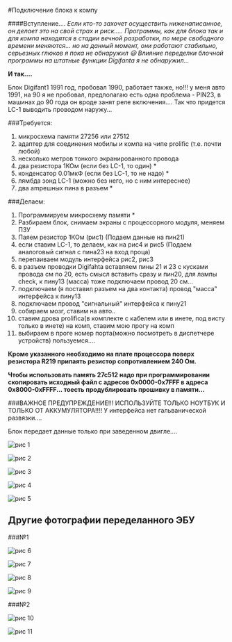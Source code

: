 #Подключение блока к компу

####Вступление....
*Если кто-то захочет осуществить ниженаписанное, он делает это на свой страх и риск..... 
Программы, как для блока так и для компа находятся в стадии вечной разработки, по мере свободного времени меняются... но на данный момент, они работают стабильно, серьезных глюков я пока не обнаружил :smiley:
Влияние переделки блочной программы на штатные функции Digifantа я не обнаружил...*

**И так....**

Блок Digifant1 1991 год, пробовал 1990, работает также, но!!! у меня авто 1991, на 90 я не пробовал, предполагаю есть одна проблема - PIN23, в машинах до 90 года он вроде занят реле включения.... Так что придется LC-1 выводить проводом наружу...

###Требуется:
1. микросхема памяти 27256 или 27512
2. адаптер для соединения мобилы и компа на чипе prolific (т.е. почти любой)
3. несколько метров тонкого экранированного провода
4. два резистора 1КОм (если без LC-1, то один) *
5. конденсатор 0.01мкФ (если без LC-1, то не надо) *
6. лямбда зонд LC-1 (можно без него, но с ним интереснее)
7. два ampешных пина в разъем *


###Делаем:
1. Программируем микросхему памяти *
2. Разбираем блок, снимаем экраны с процессорного модуля, меняем ПЗУ
3. Паяем резистор 1КОм (рис1) (Подаем данные на пин21)
4. если ставим LC-1, то делаем, как на рис4 и рис5 (Подаем аналоговый сигнал с пина23 на вход проца)
5. перепаиваем модуль интерфейса рис2, рис3
6. в разъем проводки Digifahtа вставляем пины 21 и 23 c кусками провода см по 20, есть смысл вставить сразу и пин20, для лампы check, к пину13 (масса) тоже подключаем провод 20 см...
7. подключаем (я поставил разъем на два контакта) провод "масса" интерфейса к пину13
8. подключаем провод "сигнальный" интерфейса к пину21
9. собираем мозг, ставим на авто..
10. ставим дрова prolificа(в комплекте с кабелем или в инете, под висту только в инете) на комп,
ставим мою прогу на комп
11. выбираем в проге номер порта(можно посмотреть в диспетчере устройств) пользуемся....

**Кроме указанного необходимо на плате процессора поверх резистора R219 припаять резистор сопротивлением 240 Ом.**

**Чтобы использовать память 27с512 надо при программировании скопировать исходный файл с адресов 0x0000-0x7FFF в адреса 0x8000-0xFFFF... тоесть продублировать прошивку в памяти...**

###ВАЖНОЕ ПРЕДУПРЕЖДЕНИЕ!!! ИСПОЛЬЗУЙТЕ ТОЛЬКО НОУТБУК И ТОЛЬКО ОТ АККУМУЛЯТОРА!!!! У интерфейса нет гальванической развязки....

Блок передает данные только при заведенном двигле....

![рис 1](images/IMG_1.jpg)

![рис 2](images/IMG_2.jpg)

![рис 3](images/IMG_3.jpg)

![рис 4](images/IMG_4.jpg)

![рис 5](images/IMG_5.jpg)

## Другие фотографии переделанного ЭБУ
###№1

![рис 6](images/other/1.jpg)

![рис 7](images/other/1_1.jpg)

![рис 8](images/other/2.jpg)

![рис 9](images/other/2_1.jpg)

###№2

![рис 10](images/other/3.jpg)

![рис 11](images/other/4.jpg)